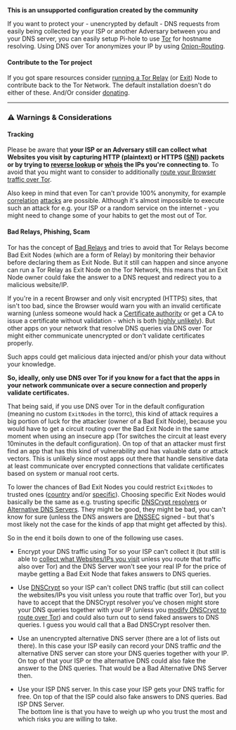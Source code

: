 **This is an unsupported configuration created by the community**

If you want to protect your - unencrypted by default - DNS requests from easily being collected by your ISP or another Adversary between you and your DNS server, you can easily setup Pi-hole to use [Tor](https://www.torproject.org) for hostname resolving. Using DNS over Tor anonymizes your IP by using [Onion-Routing](https://en.wikipedia.org/wiki/Onion_routing).

#### Contribute to the Tor project

If you got spare resources consider [running a Tor Relay](https://www.torproject.org/docs/tor-doc-relay.html.en) (or [Exit](https://blog.torproject.org/tips-running-exit-node)) Node to contribute back to the Tor Network. The default installation doesn't do either of these. And/Or consider [donating](https://donate.torproject.org).

***

### ⚠️ Warnings & Considerations

#### Tracking

Please be aware that **your ISP or an Adversary still can collect what Websites you visit by capturing HTTP (plaintext) or HTTPS ([SNI](https://en.wikipedia.org/wiki/Server_Name_Indication)) packets or by trying to [reverse lookup](https://en.wikipedia.org/wiki/Reverse_DNS_lookup) or [whois](https://en.wikipedia.org/wiki/WHOIS) the IPs you're connecting to**. To avoid that you might want to consider to additionally [route your Browser traffic over Tor](#route-browser-traffic-over-tor).

Also keep in mind that even Tor can't provide 100% anonymity, for example [correlation](https://www.extremetech.com/extreme/211169-mit-researchers-figure-out-how-to-break-tor-anonymity-without-cracking-encryption) [attacks](https://nakedsecurity.sophos.com/2016/10/05/unmasking-tor-users-with-dns/) are possible. Although it's almost impossible to execute such an attack for e.g. your ISP or a random service on the internet - you might need to change some of your habits to get the most out of Tor.

#### Bad Relays, Phishing, Scam

Tor has the concept of [Bad Relays](https://trac.torproject.org/projects/tor/wiki/doc/ReportingBadRelays) and tries to avoid that Tor Relays become Bad Exit Nodes (which are a form of Relay) by monitoring their behavior before declaring them as Exit Node. But it still can happen and since anyone can run a Tor Relay as Exit Node on the Tor Network, this means that an Exit Node owner could fake the answer to a DNS request and redirect you to a malicious website/IP.

If you're in a recent Browser and only visit encrypted (HTTPS) sites, that isn't too bad, since the Browser would warn you with an invalid certificate warning (unless someone would hack a [Certificate authority](https://en.wikipedia.org/wiki/Certificate_authority) or get a CA to issue a certificate without validation - which is both [highly unlikely](https://www.reddit.com/r/TOR/comments/5b416x/malicious_tor_exit_node_can_provide_fakephishing/d9lskni/)). But other apps on your network that resolve DNS queries via DNS over Tor might either communicate unencrypted or don't validate certificates properly.

Such apps could get malicious data injected and/or phish your data without your knowledge.

**So, ideally, only use DNS over Tor if you know for a fact that the apps in your network communicate over a secure connection and properly validate certificates.**

That being said, if you use DNS over Tor in the default configuration (meaning no custom `ExitNodes` in the torrc), this kind of attack requires a big portion of luck for the attacker (owner of a Bad Exit Node), because you would have to get a circuit routing over the Bad Exit Node in the same moment when using an insecure app (Tor switches the circuit at least every 10minutes in the default configuration). On top of that an attacker must first find an app that has this kind of vulnerability and has valuable data or attack vectors. This is unlikely since most apps out there that handle sensitive data at least communicate over encrypted connections that validate certificates based on system or manual root certs.

To lower the chances of Bad Exit Nodes you could restrict `ExitNodes` to trusted ones ([country](#solution-1---only-use-exit-nodes-from-specific-countries) and/or [specific](#solution-2---only-use-specific-exit-nodes)). Choosing specific Exit Nodes would basically be the same as e.g. trusting specific [DNSCrypt resolvers](#alternatives) or [Alternative DNS Servers](https://wikileaks.org/wiki/Alternative_DNS). They might be good, they might be bad, you can't know for sure (unless the DNS answers are [DNSSEC](#dnssec) signed - but that's most likely not the case for the kinds of app that might get affected by this).

So in the end it boils down to one of the following use cases.

- Encrypt your DNS traffic using Tor so your ISP can't collect it (but still is able to [collect what Websites/IPs you visit](#%EF%B8%8F-attention-%EF%B8%8F) unless you route that traffic also over Tor) and the DNS Server won't see your real IP for the price of maybe getting a Bad Exit Node that fakes answers to DNS queries.

- Use [DNSCrypt](#alternatives) so your ISP can't collect DNS traffic (but still can collect the websites/IPs you visit unless you route that traffic over Tor), but you have to accept that the DNSCrypt resolver you've chosen might store your DNS queries together with your IP (unless you [modify DNSCrypt to route over Tor](https://github.com/DNSCrypt/dnscrypt-proxy/issues/399#issuecomment-214329222)) and could also turn out to send faked answers to DNS queries. I guess you would call that a Bad DNSCrypt resolver then.

- Use an unencrypted alternative DNS server (there are a lot of lists out there). In this case your ISP easily can record your DNS traffic *and* the alternative DNS server can store your DNS queries together with your IP. On top of that your ISP or the alternative DNS could also fake the answer to the DNS queries. That would be a Bad Alternative DNS Server then.

- Use your ISP DNS server. In this case your ISP gets your DNS traffic for free. On top of that the ISP could also fake answers to DNS queries. Bad ISP DNS Server.  
   The bottom line is that you have to weigh up who you trust the most and which risks you are willing to take.

